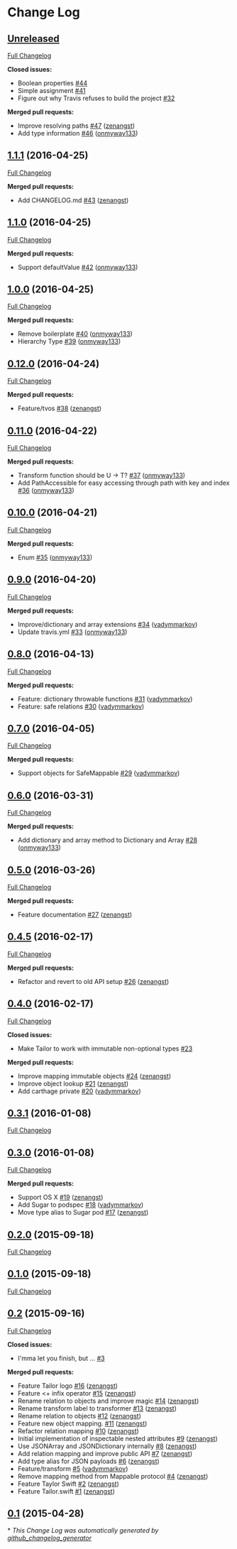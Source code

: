 # Change Log

## [Unreleased](https://github.com/zenangst/Tailor/tree/HEAD)

[Full Changelog](https://github.com/zenangst/Tailor/compare/1.1.1...HEAD)

**Closed issues:**

- Boolean properties [\#44](https://github.com/zenangst/Tailor/issues/44)
- Simple assignment [\#41](https://github.com/zenangst/Tailor/issues/41)
- Figure out why Travis refuses to build the project [\#32](https://github.com/zenangst/Tailor/issues/32)

**Merged pull requests:**

- Improve resolving paths [\#47](https://github.com/zenangst/Tailor/pull/47) ([zenangst](https://github.com/zenangst))
- Add type information [\#46](https://github.com/zenangst/Tailor/pull/46) ([onmyway133](https://github.com/onmyway133))

## [1.1.1](https://github.com/zenangst/Tailor/tree/1.1.1) (2016-04-25)
[Full Changelog](https://github.com/zenangst/Tailor/compare/1.1.0...1.1.1)

**Merged pull requests:**

- Add CHANGELOG.md [\#43](https://github.com/zenangst/Tailor/pull/43) ([zenangst](https://github.com/zenangst))

## [1.1.0](https://github.com/zenangst/Tailor/tree/1.1.0) (2016-04-25)
[Full Changelog](https://github.com/zenangst/Tailor/compare/1.0.0...1.1.0)

**Merged pull requests:**

- Support defaultValue [\#42](https://github.com/zenangst/Tailor/pull/42) ([onmyway133](https://github.com/onmyway133))

## [1.0.0](https://github.com/zenangst/Tailor/tree/1.0.0) (2016-04-25)
[Full Changelog](https://github.com/zenangst/Tailor/compare/0.12.0...1.0.0)

**Merged pull requests:**

- Remove boilerplate [\#40](https://github.com/zenangst/Tailor/pull/40) ([onmyway133](https://github.com/onmyway133))
- Hierarchy Type [\#39](https://github.com/zenangst/Tailor/pull/39) ([onmyway133](https://github.com/onmyway133))

## [0.12.0](https://github.com/zenangst/Tailor/tree/0.12.0) (2016-04-24)
[Full Changelog](https://github.com/zenangst/Tailor/compare/0.11.0...0.12.0)

**Merged pull requests:**

- Feature/tvos [\#38](https://github.com/zenangst/Tailor/pull/38) ([zenangst](https://github.com/zenangst))

## [0.11.0](https://github.com/zenangst/Tailor/tree/0.11.0) (2016-04-22)
[Full Changelog](https://github.com/zenangst/Tailor/compare/0.10.0...0.11.0)

**Merged pull requests:**

- Transform function should be U -\> T? [\#37](https://github.com/zenangst/Tailor/pull/37) ([onmyway133](https://github.com/onmyway133))
- Add PathAccessible for easy accessing through path with key and index [\#36](https://github.com/zenangst/Tailor/pull/36) ([onmyway133](https://github.com/onmyway133))

## [0.10.0](https://github.com/zenangst/Tailor/tree/0.10.0) (2016-04-21)
[Full Changelog](https://github.com/zenangst/Tailor/compare/0.9.0...0.10.0)

**Merged pull requests:**

- Enum [\#35](https://github.com/zenangst/Tailor/pull/35) ([onmyway133](https://github.com/onmyway133))

## [0.9.0](https://github.com/zenangst/Tailor/tree/0.9.0) (2016-04-20)
[Full Changelog](https://github.com/zenangst/Tailor/compare/0.8.0...0.9.0)

**Merged pull requests:**

- Improve/dictionary and array extensions [\#34](https://github.com/zenangst/Tailor/pull/34) ([vadymmarkov](https://github.com/vadymmarkov))
- Update travis.yml [\#33](https://github.com/zenangst/Tailor/pull/33) ([onmyway133](https://github.com/onmyway133))

## [0.8.0](https://github.com/zenangst/Tailor/tree/0.8.0) (2016-04-13)
[Full Changelog](https://github.com/zenangst/Tailor/compare/0.7.0...0.8.0)

**Merged pull requests:**

- Feature: dictionary throwable functions [\#31](https://github.com/zenangst/Tailor/pull/31) ([vadymmarkov](https://github.com/vadymmarkov))
- Feature: safe relations [\#30](https://github.com/zenangst/Tailor/pull/30) ([vadymmarkov](https://github.com/vadymmarkov))

## [0.7.0](https://github.com/zenangst/Tailor/tree/0.7.0) (2016-04-05)
[Full Changelog](https://github.com/zenangst/Tailor/compare/0.6.0...0.7.0)

**Merged pull requests:**

- Support objects for SafeMappable [\#29](https://github.com/zenangst/Tailor/pull/29) ([vadymmarkov](https://github.com/vadymmarkov))

## [0.6.0](https://github.com/zenangst/Tailor/tree/0.6.0) (2016-03-31)
[Full Changelog](https://github.com/zenangst/Tailor/compare/0.5.0...0.6.0)

**Merged pull requests:**

- Add dictionary and array method to Dictionary and Array [\#28](https://github.com/zenangst/Tailor/pull/28) ([onmyway133](https://github.com/onmyway133))

## [0.5.0](https://github.com/zenangst/Tailor/tree/0.5.0) (2016-03-26)
[Full Changelog](https://github.com/zenangst/Tailor/compare/0.4.5...0.5.0)

**Merged pull requests:**

- Feature documentation [\#27](https://github.com/zenangst/Tailor/pull/27) ([zenangst](https://github.com/zenangst))

## [0.4.5](https://github.com/zenangst/Tailor/tree/0.4.5) (2016-02-17)
[Full Changelog](https://github.com/zenangst/Tailor/compare/0.4.0...0.4.5)

**Merged pull requests:**

- Refactor and revert to old API setup [\#26](https://github.com/zenangst/Tailor/pull/26) ([zenangst](https://github.com/zenangst))

## [0.4.0](https://github.com/zenangst/Tailor/tree/0.4.0) (2016-02-17)
[Full Changelog](https://github.com/zenangst/Tailor/compare/0.3.1...0.4.0)

**Closed issues:**

- Make Tailor to work with immutable non-optional types [\#23](https://github.com/zenangst/Tailor/issues/23)

**Merged pull requests:**

- Improve mapping immutable objects [\#24](https://github.com/zenangst/Tailor/pull/24) ([zenangst](https://github.com/zenangst))
- Improve object lookup [\#21](https://github.com/zenangst/Tailor/pull/21) ([zenangst](https://github.com/zenangst))
- Add carthage private [\#20](https://github.com/zenangst/Tailor/pull/20) ([vadymmarkov](https://github.com/vadymmarkov))

## [0.3.1](https://github.com/zenangst/Tailor/tree/0.3.1) (2016-01-08)
[Full Changelog](https://github.com/zenangst/Tailor/compare/0.3.0...0.3.1)

## [0.3.0](https://github.com/zenangst/Tailor/tree/0.3.0) (2016-01-08)
[Full Changelog](https://github.com/zenangst/Tailor/compare/0.2.0...0.3.0)

**Merged pull requests:**

- Support OS X [\#19](https://github.com/zenangst/Tailor/pull/19) ([zenangst](https://github.com/zenangst))
- Add Sugar to podspec [\#18](https://github.com/zenangst/Tailor/pull/18) ([vadymmarkov](https://github.com/vadymmarkov))
- Move type alias to Sugar pod [\#17](https://github.com/zenangst/Tailor/pull/17) ([zenangst](https://github.com/zenangst))

## [0.2.0](https://github.com/zenangst/Tailor/tree/0.2.0) (2015-09-18)
[Full Changelog](https://github.com/zenangst/Tailor/compare/0.1.0...0.2.0)

## [0.1.0](https://github.com/zenangst/Tailor/tree/0.1.0) (2015-09-18)
[Full Changelog](https://github.com/zenangst/Tailor/compare/0.2...0.1.0)

## [0.2](https://github.com/zenangst/Tailor/tree/0.2) (2015-09-16)
[Full Changelog](https://github.com/zenangst/Tailor/compare/0.1...0.2)

**Closed issues:**

- I'mma let you finish, but … [\#3](https://github.com/zenangst/Tailor/issues/3)

**Merged pull requests:**

- Feature Tailor logo [\#16](https://github.com/zenangst/Tailor/pull/16) ([zenangst](https://github.com/zenangst))
- Feature \<+ infix operator [\#15](https://github.com/zenangst/Tailor/pull/15) ([zenangst](https://github.com/zenangst))
- Rename relation to objects and improve magic [\#14](https://github.com/zenangst/Tailor/pull/14) ([zenangst](https://github.com/zenangst))
- Rename transform label to transformer [\#13](https://github.com/zenangst/Tailor/pull/13) ([zenangst](https://github.com/zenangst))
- Rename relation to objects [\#12](https://github.com/zenangst/Tailor/pull/12) ([zenangst](https://github.com/zenangst))
- Feature new object mapping. [\#11](https://github.com/zenangst/Tailor/pull/11) ([zenangst](https://github.com/zenangst))
- Refactor relation mapping [\#10](https://github.com/zenangst/Tailor/pull/10) ([zenangst](https://github.com/zenangst))
- Initial implementation of inspectable nested attributes [\#9](https://github.com/zenangst/Tailor/pull/9) ([zenangst](https://github.com/zenangst))
- Use JSONArray and JSONDictionary internally [\#8](https://github.com/zenangst/Tailor/pull/8) ([zenangst](https://github.com/zenangst))
- Add relation mapping and improve public API [\#7](https://github.com/zenangst/Tailor/pull/7) ([zenangst](https://github.com/zenangst))
- Add type alias for JSON payloads [\#6](https://github.com/zenangst/Tailor/pull/6) ([zenangst](https://github.com/zenangst))
- Feature/transform [\#5](https://github.com/zenangst/Tailor/pull/5) ([vadymmarkov](https://github.com/vadymmarkov))
- Remove mapping method from Mappable protocol [\#4](https://github.com/zenangst/Tailor/pull/4) ([zenangst](https://github.com/zenangst))
- Feature Taylor Swift [\#2](https://github.com/zenangst/Tailor/pull/2) ([zenangst](https://github.com/zenangst))
- Feature Tailor.swift [\#1](https://github.com/zenangst/Tailor/pull/1) ([zenangst](https://github.com/zenangst))

## [0.1](https://github.com/zenangst/Tailor/tree/0.1) (2015-04-28)


\* *This Change Log was automatically generated by [github_changelog_generator](https://github.com/skywinder/Github-Changelog-Generator)*